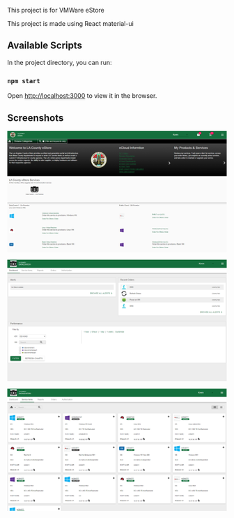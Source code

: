 This project is for VMWare eStore 

This project is made using React material-ui

## Available Scripts

In the project directory, you can run:

### `npm start`

Open [http://localhost:3000](http://localhost:3000) to view it in the browser.

## Screenshots

![Home](/src/assets/readmeassets/home.png)

![Dashboard](/src/assets/readmeassets/dashboard.png)

![Service](/src/assets/readmeassets/service.png)


